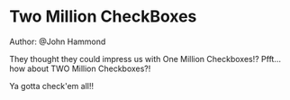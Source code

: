# Two Million CheckBoxes

Author: @John Hammond

They thought they could impress us with One Million Checkboxes!? Pfft... how about TWO Million Checkboxes?!

Ya gotta check'em all!!
